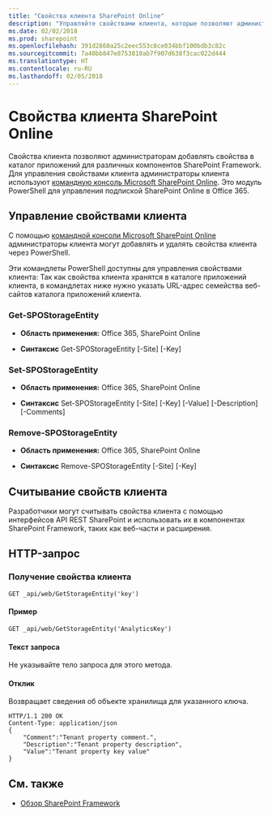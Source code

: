 ```yaml
---
title: "Свойства клиента SharePoint Online"
description: "Управляйте свойствами клиента, которые позволяют администраторам добавлять свойства в каталог приложений для различных компонентов SharePoint Framework."
ms.date: 02/02/2018
ms.prod: sharepoint
ms.openlocfilehash: 391d2860a25c2eec553c8ce034bbf100bdb3c82c
ms.sourcegitcommit: 7a40bb847e8753810ab7f907d638f3cac022d444
ms.translationtype: HT
ms.contentlocale: ru-RU
ms.lasthandoff: 02/05/2018
---
```

# <a name="sharepoint-online-tenant-properties"></a>Свойства клиента SharePoint Online

Свойства клиента позволяют администраторам добавлять свойства в каталог приложений для различных компонентов SharePoint Framework. Для управления свойствами клиента администраторы клиента используют [командную консоль Microsoft SharePoint Online](https://technet.microsoft.com/ru-RU/library/fp161372.aspx). Это модуль PowerShell для управления подпиской SharePoint Online в Office 365.

## <a name="manage-tenant-properties"></a>Управление свойствами клиента

С помощью [командной консоли Microsoft SharePoint Online](https://www.microsoft.com/en-us/download/details.aspx?id=35588) администраторы клиента могут добавлять и удалять свойства клиента через PowerShell. 

Эти командлеты PowerShell доступны для управления свойствами клиента: Так как свойства клиента хранятся в каталоге приложений клиента, в командлетах ниже нужно указать URL-адрес семейства веб-сайтов каталога приложений клиента.

### <a name="get-spostorageentity"></a>Get-SPOStorageEntity

- **Область применения:** Office 365, SharePoint Online

- **Синтаксис** Get-SPOStorageEntity [-Site] <AppCatalogSiteURL> [-Key] <String>

### <a name="set-spostorageentity"></a>Set-SPOStorageEntity

- **Область применения:** Office 365, SharePoint Online

- **Синтаксис** Set-SPOStorageEntity [-Site] <AppCatalogSiteURL> [-Key] <String> [-Value] <String> [-Description] <String> [-Comments] <String>

### <a name="remove-spostorageentity"></a>Remove-SPOStorageEntity

- **Область применения:** Office 365, SharePoint Online

- **Синтаксис** Remove-SPOStorageEntity [-Site] <AppCatalogSiteURL> [-Key] <String>


## <a name="read-tenant-properties"></a>Считывание свойств клиента

Разработчики могут считывать свойства клиента с помощью интерфейсов API REST SharePoint и использовать их в компонентах SharePoint Framework, таких как веб-части и расширения.

## <a name="http-request"></a>HTTP-запрос

### <a name="get-a-tenant-property"></a>Получение свойства клиента

```text
GET _api/web/GetStorageEntity('key')
```

#### <a name="example"></a>Пример

```text
GET _api/web/GetStorageEntity('AnalyticsKey')
```

#### <a name="request-body"></a>Текст запроса

Не указывайте тело запроса для этого метода.

#### <a name="response"></a>Отклик

Возвращает сведения об объекте хранилища для указанного ключа.

```text
HTTP/1.1 200 OK
Content-Type: application/json
{
    "Comment":"Tenant property comment.",
    "Description":"Tenant property description",
    "Value":"Tenant property key value"
}
```

## <a name="see-also"></a>См. также

- [Обзор SharePoint Framework](sharepoint-framework-overview.md)